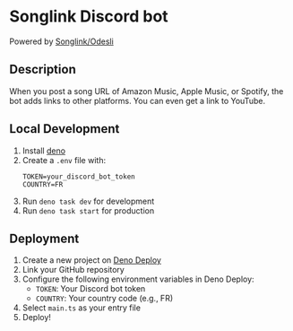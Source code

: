 # Songlink Discord bot

Powered by [Songlink/Odesli](https://odesli.co)

## Description

When you post a song URL of Amazon Music, Apple Music, or Spotify, the bot adds links to other platforms. You can even
get a link to YouTube.

## Local Development
1. Install [deno](https://deno.land)
2. Create a `.env` file with:
   ```env
   TOKEN=your_discord_bot_token
   COUNTRY=FR
   ```
3. Run `deno task dev` for development
4. Run `deno task start` for production

## Deployment
1. Create a new project on [Deno Deploy](https://deno.com/deploy)
2. Link your GitHub repository
3. Configure the following environment variables in Deno Deploy:
   - `TOKEN`: Your Discord bot token
   - `COUNTRY`: Your country code (e.g., FR)
4. Select `main.ts` as your entry file
5. Deploy!
